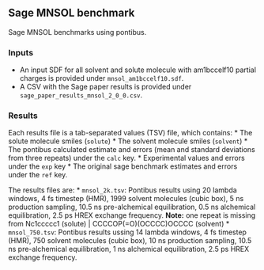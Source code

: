 ## Sage MNSOL benchmark

Sage MNSOL benchmarks using pontibus.

### Inputs

* An input SDF for all solvent and solute molecule with am1bccelf10 partial charges is provided under `mnsol_am1bccelf10.sdf`.
* A CSV with the Sage paper results is provided under `sage_paper_results_mnsol_2_0_0.csv`.

### Results

Each results file is a tab-separated values (TSV) file, which contains:
    * The solute molecule smiles (`solute`)
    * The solvent molecule smiles (`solvent`)
    * The pontibus calculated estimate and errors (mean and standard deviations from three repeats) under the `calc` key.
    * Experimental values and errors under the `exp` key
    * The original sage benchmark estimates and errors under the `ref` key.

The results files are:
    * `mnsol_2k.tsv`: Pontibus results using 20 lambda windows, 4 fs timestep (HMR), 1999 solvent molecules (cubic box), 5 ns production sampling, 10.5 ns pre-alchemical equilibration, 0.5 ns alchemical equilibration, 2.5 ps HREX exchange frequency. **Note:** one repeat is missing from Nc1ccccc1 (solute) | CCCCOP(=O)(OCCCC)OCCCC (solvent)
    * `mnsol_750.tsv`: Pontibus results ussing 14 lambda windows, 4 fs timestep (HMR), 750 solvent molecules (cubic box), 10 ns production sampling, 10.5 ns pre-alchemical equilibration, 1 ns alchemical equilibration, 2.5 ps HREX exchange frequency.
